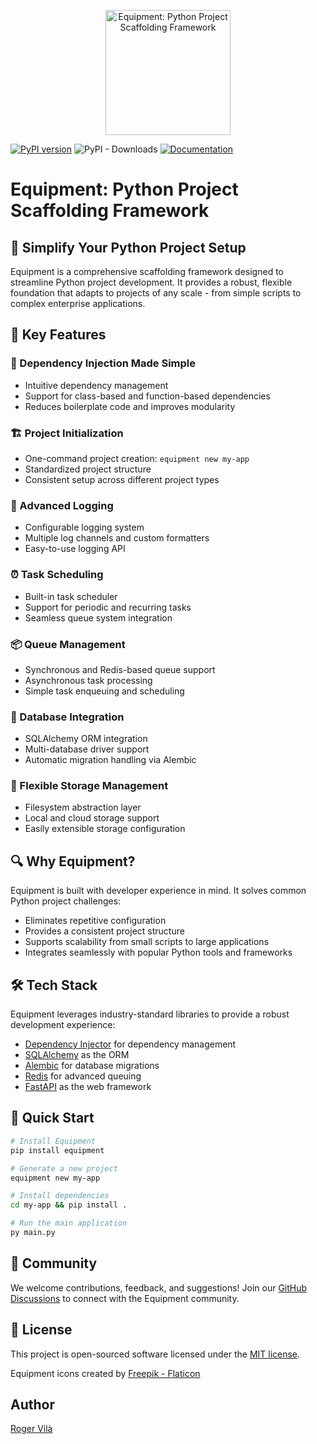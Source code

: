 <p align="center"><img src="https://rogervila.es/static/img/equipment-logo.png" alt="Equipment: Python Project Scaffolding Framework" height="200" /></p>

[![PyPI version](https://badge.fury.io/py/equipment.svg)](https://badge.fury.io/py/equipment)
![PyPI - Downloads](https://img.shields.io/pypi/dm/equipment)
[![Documentation](https://img.shields.io/badge/docs-latest-blue.svg)](https://equipment-python.vercel.app)

# Equipment: Python Project Scaffolding Framework

## 🚀 Simplify Your Python Project Setup

Equipment is a comprehensive scaffolding framework designed to streamline Python project development. It provides a robust, flexible foundation that adapts to projects of any scale - from simple scripts to complex enterprise applications.

## 🌟 Key Features

### 🔧 Dependency Injection Made Simple
- Intuitive dependency management
- Support for class-based and function-based dependencies
- Reduces boilerplate code and improves modularity

### 🏗️ Project Initialization
- One-command project creation: `equipment new my-app`
- Standardized project structure
- Consistent setup across different project types

### 📝 Advanced Logging
- Configurable logging system
- Multiple log channels and custom formatters
- Easy-to-use logging API

### ⏰ Task Scheduling
- Built-in task scheduler
- Support for periodic and recurring tasks
- Seamless queue system integration

### 📦 Queue Management
- Synchronous and Redis-based queue support
- Asynchronous task processing
- Simple task enqueuing and scheduling

### 💾 Database Integration
- SQLAlchemy ORM integration
- Multi-database driver support
- Automatic migration handling via Alembic

### 💽 Flexible Storage Management
- Filesystem abstraction layer
- Local and cloud storage support
- Easily extensible storage configuration

## 🔍 Why Equipment?

Equipment is built with developer experience in mind. It solves common Python project challenges:
- Eliminates repetitive configuration
- Provides a consistent project structure
- Supports scalability from small scripts to large applications
- Integrates seamlessly with popular Python tools and frameworks

## 🛠️ Tech Stack

Equipment leverages industry-standard libraries to provide a robust development experience:
- [Dependency Injector](https://python-dependency-injector.ets-labs.org/) for dependency management
- [SQLAlchemy](https://www.sqlalchemy.org/) as the ORM
- [Alembic](https://alembic.sqlalchemy.org/en/latest/) for database migrations
- [Redis](https://redis.io/) for advanced queuing
- [FastAPI](https://fastapi.tiangolo.com/) as the web framework

## 🚀 Quick Start

```bash
# Install Equipment
pip install equipment

# Generate a new project
equipment new my-app

# Install dependencies
cd my-app && pip install .

# Run the main application
py main.py
```

## 🤝 Community

We welcome contributions, feedback, and suggestions! Join our [GitHub Discussions](https://github.com/rogervila/equipment/discussions) to connect with the Equipment community.

## 📄 License

This project is open-sourced software licensed under the [MIT license](https://opensource.org/licenses/MIT).

Equipment icons created by <a href="https://www.flaticon.com/free-icons/toolbox">Freepik - Flaticon</a>

## Author

[Roger Vilà](https://github.com/rogervila)
